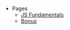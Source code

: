 - Pages
    - <a href="https://js.fahimbinamin.com/#/pages/Fundamentals">JS Fundamentals</a>
    - <a href="https://js.fahimbinamin.com/#/pages/Bonus">Bonus</a>